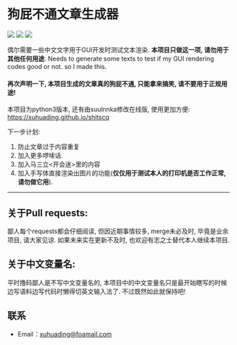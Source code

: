 # 狗屁不通文章生成器

![](https://img.shields.io/github/stars/xuhuading/ShitArticleBuilder)
![](https://img.shields.io/chocolatey/dt/download?color=green&label=downloads&logo=downloads&logoColor=red&style=flat-square)
![](https://img.shields.io/badge/Studio-SkyTown-blue?style=flat-square)

偶尔需要一些中文文字用于GUI开发时测试文本渲染. __本项目只做这一项, 请勿用于其他任何用途__.
Needs to generate some texts to test if my GUI rendering codes good or not. so I made this.

#### 再次声明一下, 本项目生成的文章真的狗屁不通, 只能拿来搞笑, 请不要用于正规用途!

本项目为python3版本, 还有由suulnnka修改在线版, 使用更加方便:
https://xuhuading.github.io/shitscq

下一步计划:
1. 防止文章过于内容重复
1. 加入更多啰嗦话.
1. 加入马三立<开会迷>里的内容
1. 加入手写体直接渲染出图片的功能(__仅仅用于测试本人的打印机是否工作正常, 请勿做它用__).

----

## 关于Pull requests:

鄙人每个requests都会仔细阅读, 但因近期事情较多, merge未必及时, 毕竟是业余项目, 请大家见谅. 如果未来实在更新不及时, 也欢迎有志之士替代本人继续本项目.

## 关于中文变量名:

平时撸码鄙人是不写中文变量名的, 本项目中的中文变量名只是最开始瞎写的时候边写语料边写代码时懒得切英文输入法了. 不过既然如此就保持吧!

## 联系
* Email：xuhuading@foamail.com
